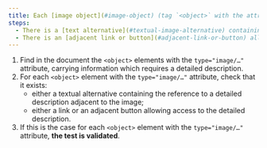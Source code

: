 ```yaml
---
title: Each [image object](#image-object) (tag `<object>` with the attribute `type="image/…"`) [information carrier](#image-porteuse-d-information) , which requires a [detailed description](#detailed-image-description), does it satisfy one of these conditions?
steps:
  - There is a [text alternative](#textual-image-alternative) containing the reference to a [detailed description](#detailed-image-description) adjacent to the image.
  - There is an [adjacent link or button](#adjacent-link-or-button) allowing access to the [detailed description](#detail-image-description).
---
```


1. Find in the document the `<object>` elements with the `type="image/…"` attribute, carrying information which requires a detailed description.
2. For each `<object>` element with the `type="image/…"` attribute, check that it exists:
   - either a textual alternative containing the reference to a detailed description adjacent to the image;
   - either a link or an adjacent button allowing access to the detailed description.
3. If this is the case for each `<object>` element with the `type="image/…"` attribute, **the test is validated**.
